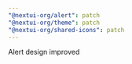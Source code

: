 ```yaml
---
"@nextui-org/alert": patch
"@nextui-org/theme": patch
"@nextui-org/shared-icons": patch
---
```


Alert design improved
